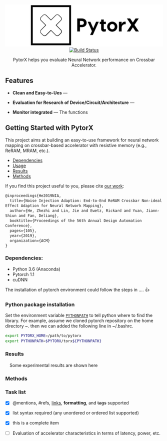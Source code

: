 <!-- ---
markdown:
  image_dir: /assets
  path: README.md
  ignore_from_front_matter: true
  absolute_image_path: false #是否使用绝对（相对于项目文件夹）图片路径
--- -->

<p align="center">
  <img src="./imgs/pytorx_logo3.jpeg" alt="PytorX: s" width="700">
  <br>
  <a href="https://travis-ci.org/lord/slate"><img src="https://travis-ci.org/lord/slate.svg?branch=master" alt="Build Status"></a>
</p>

<p align="center">PytorX helps you evaluate Neural Network performance on Crossbar Accelerator.</p>

Features
--------------------------------------------------------------------------------

* **Clean and Easy-to-Ues** —

* **Evaluation for Research of Device/Circuit/Architecture** —

* **Monitor integrated** — The functions

Getting Started with PytorX
------------------------------

This project aims at building an easy-to-use framework for neural network mapping on crossbar-based accelerator with resistive memory (e.g., ReRAM, MRAM, etc.).


- [Dependencies](#Dependencies)
- [Usage](#Usage)
- [Results](#Results)
- [Methods](#Methods)


If you find this project useful to you, please cite [our work](https://arxiv.org/abs/1807.07948):
```
@inproceedings{He2019NIA,
  title={Noise Injection Adaption: End-to-End ReRAM Crossbar Non-ideal Effect Adaption for Neural Network Mapping},
  author={He, Zhezhi and Lin, Jie and Ewetz, Rickard and Yuan, Jiann-Shiun and Fan, Deliang},
  booktitle={Proceedings of the 56th Annual Design Automation Conference},
  pages={105},
  year={2019},
  organization={ACM}
}
```
### Dependencies:

* Python 3.6 (Anaconda)
* Pytorch 1.1 
* cuDNN 

The installation of pytorch environment could follow the steps in .... :+1:

### Python package installation

Set the environment variable [`PYTHONPATH`](https://docs.python.org/3/using/cmdline.html#envvar-PYTHONPATH) to tell python where to find the library. For example, assume we cloned pytorch repository on the home directory ~. then we can added the following line in ~/.bashrc. 

```bash {.line-numbers}
export PYTORX_HOME=/path/to/pytorx
export PYTHONPATH=$PYTORX/torx${PYTHONPATH}
```
<!-- 
```bash {.line-numbers}
python main.py --
``` -->


### Results

　Some experimental results are shown here

### Methods

### Task list
- [x] @mentions, #refs, [links](), **formatting**, and <del>tags</del> supported
- [x] list syntax required (any unordered or ordered list supported)
- [x] this is a complete item
- [ ] Evaluation of accelerator characteristics in terms of latency, power, etc.

